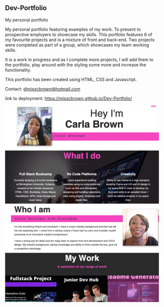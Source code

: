 ## Dev-Portfolio
My personal portfolio

My personal portfolio featuring examples of my work. To present to prospective employers to showcase my skills. This portfolio features 6 of my favourite projects and is a mixture of front and back-end. Two projects were completed as part of a group, which showcases my team working skills. 

It is a work in progress and as I complete more projects, I will add them to the portfolio, play around with the styling some more and increase the functionality. 

This portfolio has been created using HTML, CSS and Javascript. 

Contact: djmisscbrown@hotmail.com 

link to deployment: https://misscbrown.github.io/Dev-Portfolio/

![screenshot](/Public/Images/screenshot1.png)
![screenshot](/Public/Images/screenshot2.png)
